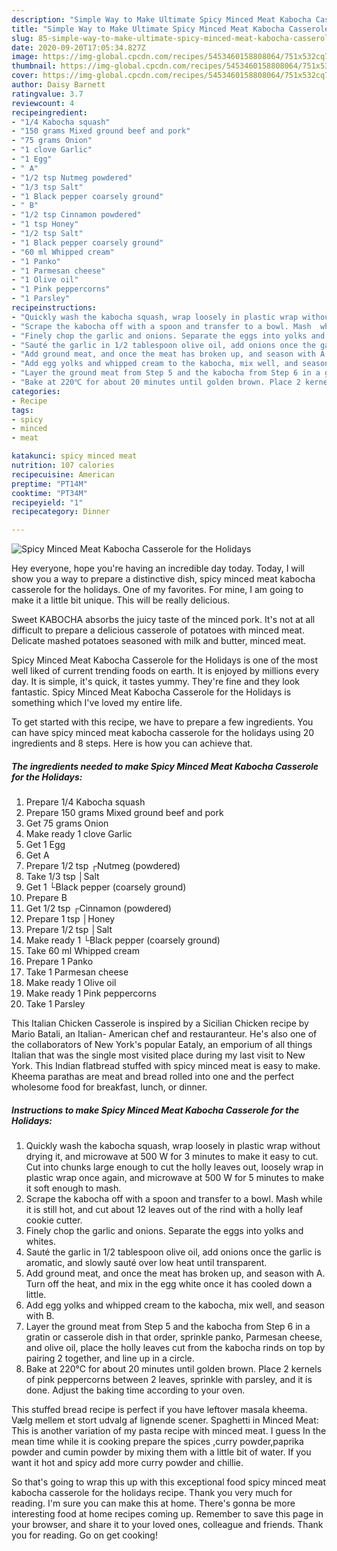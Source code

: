 ```yaml
---
description: "Simple Way to Make Ultimate Spicy Minced Meat Kabocha Casserole for the Holidays"
title: "Simple Way to Make Ultimate Spicy Minced Meat Kabocha Casserole for the Holidays"
slug: 85-simple-way-to-make-ultimate-spicy-minced-meat-kabocha-casserole-for-the-holidays
date: 2020-09-20T17:05:34.827Z
image: https://img-global.cpcdn.com/recipes/5453460158808064/751x532cq70/spicy-minced-meat-kabocha-casserole-for-the-holidays-recipe-main-photo.jpg
thumbnail: https://img-global.cpcdn.com/recipes/5453460158808064/751x532cq70/spicy-minced-meat-kabocha-casserole-for-the-holidays-recipe-main-photo.jpg
cover: https://img-global.cpcdn.com/recipes/5453460158808064/751x532cq70/spicy-minced-meat-kabocha-casserole-for-the-holidays-recipe-main-photo.jpg
author: Daisy Barnett
ratingvalue: 3.7
reviewcount: 4
recipeingredient:
- "1/4 Kabocha squash"
- "150 grams Mixed ground beef and pork"
- "75 grams Onion"
- "1 clove Garlic"
- "1 Egg"
- " A"
- "1/2 tsp Nutmeg powdered"
- "1/3 tsp Salt"
- "1 Black pepper coarsely ground"
- " B"
- "1/2 tsp Cinnamon powdered"
- "1 tsp Honey"
- "1/2 tsp Salt"
- "1 Black pepper coarsely ground"
- "60 ml Whipped cream"
- "1 Panko"
- "1 Parmesan cheese"
- "1 Olive oil"
- "1 Pink peppercorns"
- "1 Parsley"
recipeinstructions:
- "Quickly wash the kabocha squash, wrap loosely in plastic wrap without drying it, and microwave at 500 W for 3 minutes to make it easy to cut. Cut into chunks large enough to cut the holly leaves out, loosely wrap in plastic wrap once again, and microwave at 500 W for 5 minutes to make it soft enough to mash."
- "Scrape the kabocha off with a spoon and transfer to a bowl. Mash  while it is still hot, and cut about 12 leaves out of the rind with a holly leaf cookie cutter."
- "Finely chop the garlic and onions. Separate the eggs into yolks and whites."
- "Sauté the garlic in 1/2 tablespoon olive oil, add onions once the garlic is aromatic, and slowly sauté over low heat until transparent."
- "Add ground meat, and once the meat has broken up, and season with A. Turn off the heat, and mix in the egg white once it has cooled down a little."
- "Add egg yolks and whipped cream to the kabocha, mix well, and season with B."
- "Layer the ground meat from Step 5 and the kabocha from Step 6 in a gratin or casserole dish in that order, sprinkle panko, Parmesan cheese, and olive oil, place the holly leaves cut from the kabocha rinds on top by pairing 2 together, and line up in a circle."
- "Bake at 220℃ for about 20 minutes until golden brown. Place 2 kernels of pink peppercorns between 2 leaves, sprinkle with parsley, and it is done. Adjust the baking time according to your oven."
categories:
- Recipe
tags:
- spicy
- minced
- meat

katakunci: spicy minced meat 
nutrition: 107 calories
recipecuisine: American
preptime: "PT14M"
cooktime: "PT34M"
recipeyield: "1"
recipecategory: Dinner

---
```



![Spicy Minced Meat Kabocha Casserole for the Holidays](https://img-global.cpcdn.com/recipes/5453460158808064/751x532cq70/spicy-minced-meat-kabocha-casserole-for-the-holidays-recipe-main-photo.jpg)

Hey everyone, hope you're having an incredible day today. Today, I will show you a way to prepare a distinctive dish, spicy minced meat kabocha casserole for the holidays. One of my favorites. For mine, I am going to make it a little bit unique. This will be really delicious.

Sweet KABOCHA absorbs the juicy taste of the minced pork. It&#39;s not at all difficult to prepare a delicious casserole of potatoes with minced meat. Delicate mashed potatoes seasoned with milk and butter, minced meat.

Spicy Minced Meat Kabocha Casserole for the Holidays is one of the most well liked of current trending foods on earth. It is enjoyed by millions every day. It is simple, it's quick, it tastes yummy. They're fine and they look fantastic. Spicy Minced Meat Kabocha Casserole for the Holidays is something which I've loved my entire life.


To get started with this recipe, we have to prepare a few ingredients. You can have spicy minced meat kabocha casserole for the holidays using 20 ingredients and 8 steps. Here is how you can achieve that.

<!--inarticleads1-->

##### The ingredients needed to make Spicy Minced Meat Kabocha Casserole for the Holidays:

1. Prepare 1/4 Kabocha squash
1. Prepare 150 grams Mixed ground beef and pork
1. Get 75 grams Onion
1. Make ready 1 clove Garlic
1. Get 1 Egg
1. Get  A
1. Prepare 1/2 tsp ┌Nutmeg (powdered)
1. Take 1/3 tsp │Salt
1. Get 1 └Black pepper (coarsely ground)
1. Prepare  B
1. Get 1/2 tsp ┌Cinnamon (powdered)
1. Prepare 1 tsp │Honey
1. Prepare 1/2 tsp │Salt
1. Make ready 1 └Black pepper (coarsely ground)
1. Take 60 ml Whipped cream
1. Prepare 1 Panko
1. Take 1 Parmesan cheese
1. Make ready 1 Olive oil
1. Make ready 1 Pink peppercorns
1. Take 1 Parsley


This Italian Chicken Casserole is inspired by a Sicilian Chicken recipe by Mario Batali, an Italian- American chef and restauranteur. He&#39;s also one of the collaborators of New York&#39;s popular Eataly, an emporium of all things Italian that was the single most visited place during my last visit to New York. This Indian flatbread stuffed with spicy minced meat is easy to make. Kheema parathas are meat and bread rolled into one and the perfect wholesome food for breakfast, lunch, or dinner. 

<!--inarticleads2-->

##### Instructions to make Spicy Minced Meat Kabocha Casserole for the Holidays:

1. Quickly wash the kabocha squash, wrap loosely in plastic wrap without drying it, and microwave at 500 W for 3 minutes to make it easy to cut. Cut into chunks large enough to cut the holly leaves out, loosely wrap in plastic wrap once again, and microwave at 500 W for 5 minutes to make it soft enough to mash.
1. Scrape the kabocha off with a spoon and transfer to a bowl. Mash  while it is still hot, and cut about 12 leaves out of the rind with a holly leaf cookie cutter.
1. Finely chop the garlic and onions. Separate the eggs into yolks and whites.
1. Sauté the garlic in 1/2 tablespoon olive oil, add onions once the garlic is aromatic, and slowly sauté over low heat until transparent.
1. Add ground meat, and once the meat has broken up, and season with A. Turn off the heat, and mix in the egg white once it has cooled down a little.
1. Add egg yolks and whipped cream to the kabocha, mix well, and season with B.
1. Layer the ground meat from Step 5 and the kabocha from Step 6 in a gratin or casserole dish in that order, sprinkle panko, Parmesan cheese, and olive oil, place the holly leaves cut from the kabocha rinds on top by pairing 2 together, and line up in a circle.
1. Bake at 220℃ for about 20 minutes until golden brown. Place 2 kernels of pink peppercorns between 2 leaves, sprinkle with parsley, and it is done. Adjust the baking time according to your oven.


This stuffed bread recipe is perfect if you have leftover masala kheema. Vælg mellem et stort udvalg af lignende scener. Spaghetti in Minced Meat: This is another variation of my pasta recipe with minced meat. I guess In the mean time while it is cooking prepare the spices ,curry powder,paprika powder and cumin powder by mixing them with a little bit of water. If you want it hot and spicy add more curry powder and chillie. 

So that's going to wrap this up with this exceptional food spicy minced meat kabocha casserole for the holidays recipe. Thank you very much for reading. I'm sure you can make this at home. There's gonna be more interesting food at home recipes coming up. Remember to save this page in your browser, and share it to your loved ones, colleague and friends. Thank you for reading. Go on get cooking!

